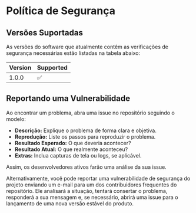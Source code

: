 # Política de Segurança

## Versões Suportadas

As versões do software que atualmente contêm as verificações de segurança necessárias estão listadas na tabela abaixo:

| Version | Supported          |
| ------- | ------------------ |
| 1.0.0   | ✅ |


## Reportando uma Vulnerabilidade

Ao encontrar um problema, abra uma issue no repositório seguindo o modelo:  
- **Descrição:** Explique o problema de forma clara e objetiva.  
- **Reprodução:** Liste os passos para reproduzir o problema.  
- **Resultado Esperado:** O que deveria acontecer?  
- **Resultado Atual:** O que realmente aconteceu?  
- **Extras:** Inclua capturas de tela ou logs, se aplicável. 

Assim, os desenvolvedores ativos farão uma análise da sua issue.

Alternativamente, você pode reportar uma vulnerabilidade de segurança do projeto enviando um e-mail para um dos contribuidores frequentes do repositório. Ele analisará a situação, tentará consertar o problema, responderá a sua mensagem e, se necessário, abrirá uma issue para o lançamento de uma nova versão estável do produto.

